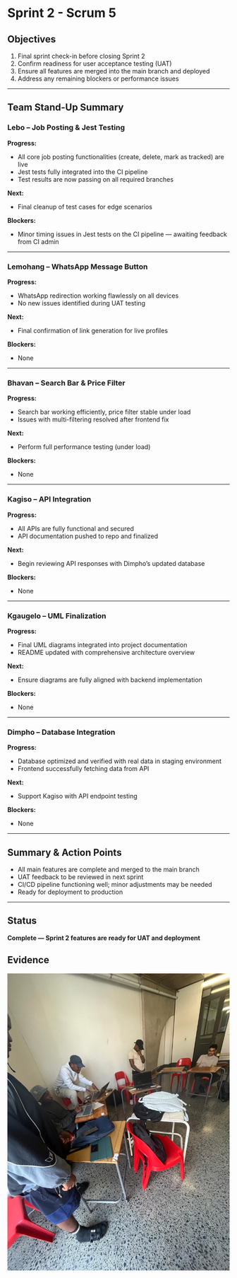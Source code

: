 # Sprint 2 - Scrum 5

## Objectives

1. Final sprint check-in before closing Sprint 2  
2. Confirm readiness for user acceptance testing (UAT)  
3. Ensure all features are merged into the main branch and deployed  
4. Address any remaining blockers or performance issues  

---

## Team Stand-Up Summary

### Lebo – Job Posting & Jest Testing

**Progress:**

- All core job posting functionalities (create, delete, mark as tracked) are live  
- Jest tests fully integrated into the CI pipeline  
- Test results are now passing on all required branches  

**Next:**

- Final cleanup of test cases for edge scenarios  

**Blockers:**

- Minor timing issues in Jest tests on the CI pipeline — awaiting feedback from CI admin  

---

### Lemohang – WhatsApp Message Button

**Progress:**

- WhatsApp redirection working flawlessly on all devices  
- No new issues identified during UAT testing  

**Next:**

- Final confirmation of link generation for live profiles  

**Blockers:**

- None  

---

### Bhavan – Search Bar & Price Filter

**Progress:**

- Search bar working efficiently, price filter stable under load  
- Issues with multi-filtering resolved after frontend fix  

**Next:**

- Perform full performance testing (under load)  

**Blockers:**

- None  

---

### Kagiso – API Integration

**Progress:**

- All APIs are fully functional and secured  
- API documentation pushed to repo and finalized  

**Next:**

- Begin reviewing API responses with Dimpho’s updated database  

**Blockers:**

- None  

---

### Kgaugelo – UML Finalization

**Progress:**

- Final UML diagrams integrated into project documentation  
- README updated with comprehensive architecture overview  

**Next:**

- Ensure diagrams are fully aligned with backend implementation  

**Blockers:**

- None  

---

### Dimpho – Database Integration

**Progress:**

- Database optimized and verified with real data in staging environment  
- Frontend successfully fetching data from API  

**Next:**

- Support Kagiso with API endpoint testing  

**Blockers:**

- None  

---

## Summary & Action Points

- All main features are complete and merged to the main branch  
- UAT feedback to be reviewed in next sprint  
- CI/CD pipeline functioning well; minor adjustments may be needed  
- Ready for deployment to production  

---

## Status

**Complete — Sprint 2 features are ready for UAT and deployment**

## Evidence
![evidence](s25.jpg)

